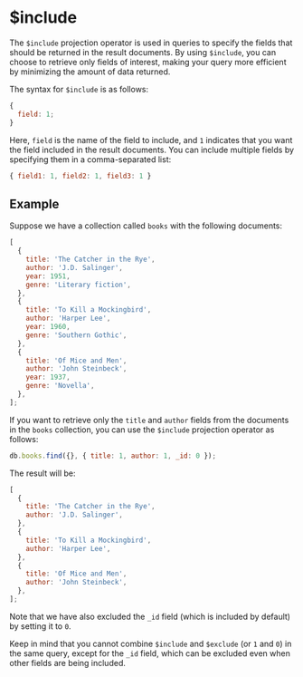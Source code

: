 # $include

The `$include` projection operator is used in queries to specify the fields that should be returned in the result documents. By using `$include`, you can choose to retrieve only fields of interest, making your query more efficient by minimizing the amount of data returned.

The syntax for `$include` is as follows:

```javascript
{
  field: 1;
}
```

Here, `field` is the name of the field to include, and `1` indicates that you want the field included in the result documents. You can include multiple fields by specifying them in a comma-separated list:

```javascript
{ field1: 1, field2: 1, field3: 1 }
```

## Example

Suppose we have a collection called `books` with the following documents:

```javascript
[
  {
    title: 'The Catcher in the Rye',
    author: 'J.D. Salinger',
    year: 1951,
    genre: 'Literary fiction',
  },
  {
    title: 'To Kill a Mockingbird',
    author: 'Harper Lee',
    year: 1960,
    genre: 'Southern Gothic',
  },
  {
    title: 'Of Mice and Men',
    author: 'John Steinbeck',
    year: 1937,
    genre: 'Novella',
  },
];
```

If you want to retrieve only the `title` and `author` fields from the documents in the `books` collection, you can use the `$include` projection operator as follows:

```javascript
db.books.find({}, { title: 1, author: 1, _id: 0 });
```

The result will be:

```javascript
[
  {
    title: 'The Catcher in the Rye',
    author: 'J.D. Salinger',
  },
  {
    title: 'To Kill a Mockingbird',
    author: 'Harper Lee',
  },
  {
    title: 'Of Mice and Men',
    author: 'John Steinbeck',
  },
];
```

Note that we have also excluded the `_id` field (which is included by default) by setting it to `0`.

Keep in mind that you cannot combine `$include` and `$exclude` (or `1` and `0`) in the same query, except for the `_id` field, which can be excluded even when other fields are being included.
